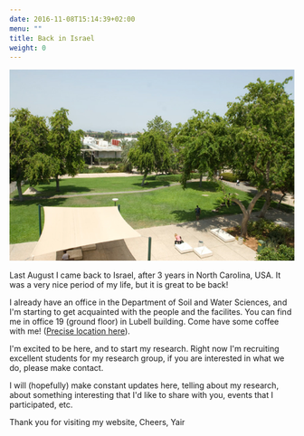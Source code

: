 ```yaml
---
date: 2016-11-08T15:14:39+02:00
menu: ""
title: Back in Israel
weight: 0
---
```


![](/blog/rehovot-campus.jpg)

Last August I came back to Israel, after 3 years in North Carolina, USA. It was a very nice period of my life, but it is great to be back!
 
I already have an office in the Department of Soil and Water Sciences, and I'm starting to get acquainted with the people and the facilites. You can find me in office 19 (ground floor) in Lubell building. Come have some coffee with me! ([Precise location here](http://w3w.co/lifts.hobbit.goat)).
 
I'm excited to be here, and to start my research. Right now I'm recruiting excellent students for my research group, if you are interested in what we do, please make contact.
 
I will (hopefully) make constant updates here, telling about my research, about something interesting that I'd like to share with you, events that I participated, etc.
 
Thank you for visiting my website,
Cheers,
Yair